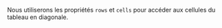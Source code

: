 Nous utiliserons les propriétés `rows` et `cells` pour accéder aux cellules du tableau en diagonale.
